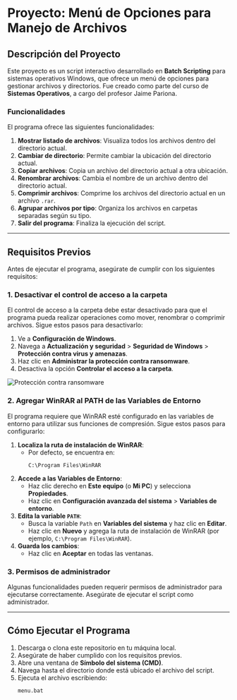 # Proyecto: Menú de Opciones para Manejo de Archivos

## Descripción del Proyecto

Este proyecto es un script interactivo desarrollado en **Batch Scripting** para sistemas operativos Windows, que ofrece un menú de opciones para gestionar archivos y directorios. Fue creado como parte del curso de **Sistemas Operativos**, a cargo del profesor Jaime Pariona.

### Funcionalidades
El programa ofrece las siguientes funcionalidades:
1. **Mostrar listado de archivos**: Visualiza todos los archivos dentro del directorio actual.
2. **Cambiar de directorio**: Permite cambiar la ubicación del directorio actual.
3. **Copiar archivos**: Copia un archivo del directorio actual a otra ubicación.
4. **Renombrar archivos**: Cambia el nombre de un archivo dentro del directorio actual.
5. **Comprimir archivos**: Comprime los archivos del directorio actual en un archivo `.rar`.
6. **Agrupar archivos por tipo**: Organiza los archivos en carpetas separadas según su tipo.
7. **Salir del programa**: Finaliza la ejecución del script.

---

## Requisitos Previos

Antes de ejecutar el programa, asegúrate de cumplir con los siguientes requisitos:

### 1. **Desactivar el control de acceso a la carpeta**
El control de acceso a la carpeta debe estar desactivado para que el programa pueda realizar operaciones como mover, renombrar o comprimir archivos. Sigue estos pasos para desactivarlo:
1. Ve a **Configuración de Windows**.
2. Navega a **Actualización y seguridad** > **Seguridad de Windows** > **Protección contra virus y amenazas**.
3. Haz clic en **Administrar la protección contra ransomware**.
4. Desactiva la opción **Controlar el acceso a la carpeta**.

![Protección contra ransomware](C:\Users\kevin\Documents\GitHub\so\img\control.png) <!-- Cambia "ruta-a-la-imagen.png" por la ubicación real si subes esta imagen -->

### 2. **Agregar WinRAR al PATH de las Variables de Entorno**
El programa requiere que WinRAR esté configurado en las variables de entorno para utilizar sus funciones de compresión. Sigue estos pasos para configurarlo:
1. **Localiza la ruta de instalación de WinRAR**:
   - Por defecto, se encuentra en:
     ```
     C:\Program Files\WinRAR
     ```
2. **Accede a las Variables de Entorno**:
   - Haz clic derecho en **Este equipo** (o **Mi PC**) y selecciona **Propiedades**.
   - Haz clic en **Configuración avanzada del sistema** > **Variables de entorno**.
3. **Edita la variable `PATH`**:
   - Busca la variable `Path` en **Variables del sistema** y haz clic en **Editar**.
   - Haz clic en **Nuevo** y agrega la ruta de instalación de WinRAR (por ejemplo, `C:\Program Files\WinRAR`).
4. **Guarda los cambios**:
   - Haz clic en **Aceptar** en todas las ventanas.

### 3. **Permisos de administrador**
Algunas funcionalidades pueden requerir permisos de administrador para ejecutarse correctamente. Asegúrate de ejecutar el script como administrador.

---

## Cómo Ejecutar el Programa

1. Descarga o clona este repositorio en tu máquina local.
2. Asegúrate de haber cumplido con los requisitos previos.
3. Abre una ventana de **Símbolo del sistema (CMD)**.
4. Navega hasta el directorio donde está ubicado el archivo del script.
5. Ejecuta el archivo escribiendo:
   ```cmd
   menu.bat
